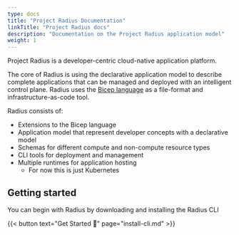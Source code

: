 ```yaml
---
type: docs
title: "Project Radius Documentation"
linkTitle: "Project Radius docs"
description: "Documentation on the Project Radius application model"
weight: 1
---
```


Project Radius is a developer-centric cloud-native application platform.

The core of Radius is using the declarative application model to describe complete applications that can be managed and deployed with an intelligent control plane. Radius uses the [Bicep language](https://github.com/Azure/bicep) as a file-format and infrastructure-as-code tool.

Radius consists of:

- Extensions to the Bicep language
- Application model that represent developer concepts with a declarative model
- Schemas for different compute and non-compute resource types
- CLI tools for deployment and management
- Multiple runtimes for application hosting
    - For now this is just Kubernetes

## Getting started

You can begin with Radius by downloading and installing the Radius CLI

{{< button text="Get Started 🚀" page="install-cli.md" >}}